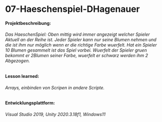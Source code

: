 # 07-Haeschenspiel-DHagenauer

#### Projektbeschreibung:
###### Das HaeschenSpiel: Oben mittig wird immer angezeigt welcher Spieler Aktuell an der Reihe ist. Jeder Spieler kann nur seine Blumen nehmen und die ist ihm nur möglich wenn er die richtige Farbe wuerfelt. Hat ein Spieler 10 Blumen gesammelt ist das Spiel vorbei. Wuerfelt der Spieler gruen bekommt er 2Blumen seiner Farbe, wuerfelt er schwarz werden ihm 2 Abgezogen. 

#### Lesson learned:
###### Arrays, einbinden von Scripen in andere Scripte.

#### Entwicklungsplattform:
###### Visual Studio 2019, Unity 2020.3.18f1, Windows11
